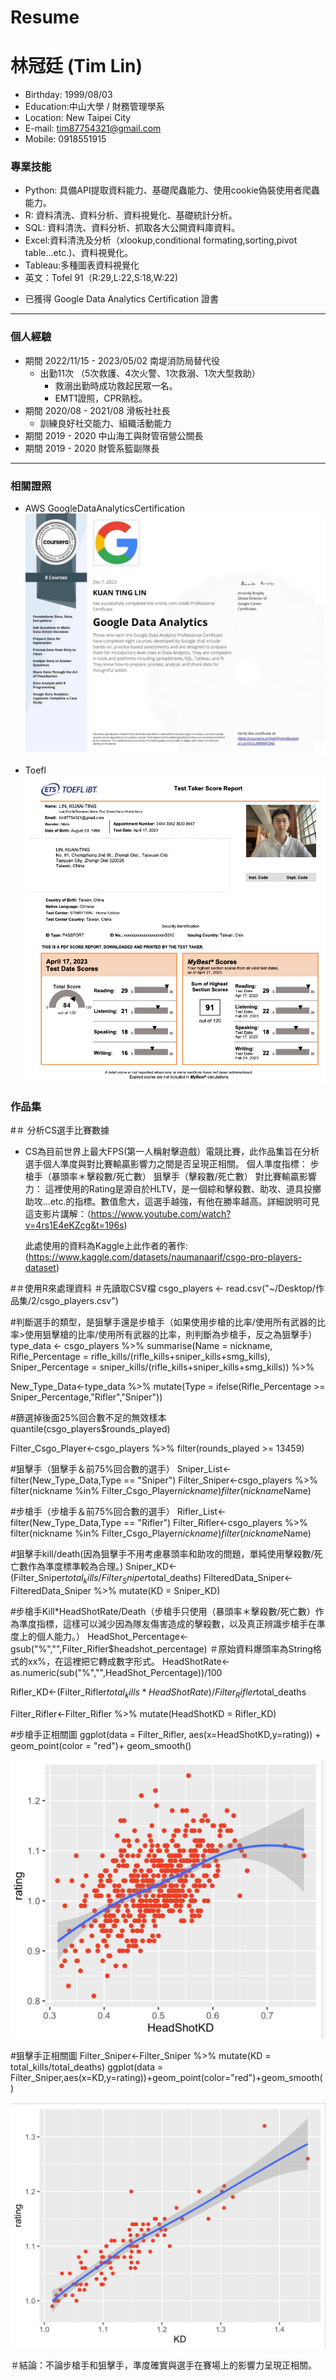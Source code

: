 # Resume
# 林冠廷 (Tim Lin) 
- Birthday: 1999/08/03
- Education:中山大學 / 財務管理學系
- Location: New Taipei City
- E-mail: tim87754321@gmail.com
- Mobile: 0918551915

### 專業技能
- Python: 具備API提取資料能力、基礎爬蟲能力、使用cookie偽裝使用者爬蟲能力。
- R: 資料清洗、資料分析、資料視覺化、基礎統計分析。
- SQL: 資料清洗、資料分析、抓取各大公開資料庫資料。
- Excel:資料清洗及分析（xlookup,conditional formating,sorting,pivot table...etc.)、資料視覺化。
- Tableau:多種圖表資料視覺化
- 英文：Tofel 91（R:29,L:22,S:18,W:22)

* 已獲得 Google Data Analytics Certification 證書
<hr>

### 個人經驗 
-  期間 2022/11/15 - 2023/05/02 南堤消防局替代役 <BR>
   * 出勤11次 （5次救護、4次火警、1次救溺、1次大型救助）
      * 救溺出勤時成功救起民眾一名。
      * EMT1證照，CPR熟稔。
-  期間 2020/08 - 2021/08 滑板社社長<BR>
   * 訓練良好社交能力、組織活動能力
-  期間 2019 - 2020 中山海工與財管宿營公關長<BR>
-  期間 2019 - 2020 財管系籃副隊長<BR>
<hr>
   
### 相關證照
 - AWS GoogleDataAnalyticsCertification <BR>
 ![Image Alt text](https://github.com/KuanTimLin/images/blob/main/GoogleDataAnalytics.jpg)

 - Toefl <BR>
 ![Image Alt text](https://github.com/KuanTimLin/images/blob/main/托福PNG.png)
   

### 作品集 
 #＃ 分析CS選手比賽數據
 - CS為目前世界上最大FPS(第一人稱射擊遊戲）電競比賽，此作品集旨在分析選手個人準度與對比賽輸贏影響力之間是否呈現正相關。
   個人準度指標：
    步槍手（暴頭率＊擊殺數/死亡數）
    狙擊手（擊殺數/死亡數）
   對比賽輸贏影響力：
    這裡使用的Rating是源自於HLTV，是一個綜和擊殺數、助攻、道具投擲助攻...etc.的指標。數值愈大，這選手越強，有他在勝率越高。詳細說明可見這支影片講解：（https://www.youtube.com/watch?v=4rs1E4eKZcg&t=196s)
   
   此處使用的資料為Kaggle上此作者的著作:(https://www.kaggle.com/datasets/naumanaarif/csgo-pro-players-dataset)
   
#＃使用R來處理資料
＃先讀取CSV檔
csgo_players <- read.csv("~/Desktop/作品集/2/csgo_players.csv")

#判斷選手的類型，是狙擊手還是步槍手（如果使用步槍的比率/使用所有武器的比率>使用狙擊槍的比率/使用所有武器的比率，則判斷為步槍手，反之為狙擊手）
type_data <- csgo_players %>% 
  summarise(Name = nickname,
            Rifle_Percentage = rifle_kills/(rifle_kills+sniper_kills+smg_kills),
            Sniper_Percentage = sniper_kills/(rifle_kills+sniper_kills+smg_kills)) %>% 

New_Type_Data<-type_data %>% 
  mutate(Type = ifelse(Rifle_Percentage >= Sniper_Percentage,"Rifler","Sniper")) 

#篩選掉後面25%回合數不足的無效樣本
quantile(csgo_players$rounds_played)

Filter_Csgo_Player<-csgo_players %>% 
  filter(rounds_played >= 13459)

#狙擊手（狙擊手＆前75%回合數的選手）
Sniper_List<-filter(New_Type_Data,Type == "Sniper")
Filter_Sniper<-csgo_players %>% 
  filter(nickname %in% Filter_Csgo_Player$nickname) %>% 
  filter(nickname %in% Sniper_List$Name)

#步槍手（步槍手＆前75%回合數的選手）
Rifler_List<-filter(New_Type_Data,Type == "Rifler")
Filter_Rifler<-csgo_players %>% 
  filter(nickname %in% Filter_Csgo_Player$nickname) %>% 
  filter(nickname %in% Rifler_List$Name)

#狙擊手kill/death(因為狙擊手不用考慮暴頭率和助攻的問題，單純使用擊殺數/死亡數作為準度標準較為合理。)
Sniper_KD<-(Filter_Sniper$total_kills / Filter_Sniper$total_deaths)
FilteredData_Sniper<-FilteredData_Sniper %>% 
  mutate(KD = Sniper_KD)

#步槍手Kill*HeadShotRate/Death（步槍手只使用（暴頭率＊擊殺數/死亡數）作為準度指標，這樣可以減少因為隊友傷害造成的擊殺數，以及真正辨識步槍手在準度上的個人能力。）
HeadShot_Percentage<-gsub("%","",Filter_Rifler$headshot_percentage) ＃原始資料爆頭率為String格式的xx%，在這裡把它轉成數字形式。
HeadShotRate<-as.numeric(sub("%","",HeadShot_Percentage))/100

Rifler_KD<-(Filter_Rifler$total_kills * HeadShotRate)/Filter_Rifler$total_deaths

Filter_Rifler<-Filter_Rifler %>% 
  mutate(HeadShotKD = Rifler_KD)
  
#步槍手正相關圖
ggplot(data = Filter_Rifler, aes(x=HeadShotKD,y=rating)) + geom_point(color = "red")+ geom_smooth()

![Image Alt text](https://github.com/KuanTimLin/images/blob/main/步槍手.JPG)

#狙擊手正相關圖
Filter_Sniper<-Filter_Sniper %>% 
  mutate(KD = total_kills/total_deaths)
ggplot(data = Filter_Sniper,aes(x=KD,y=rating))+geom_point(color="red")+geom_smooth()

![Image Alt text](https://github.com/KuanTimLin/images/blob/main/狙擊手.JPG)

＃結論：不論步槍手和狙擊手，準度確實與選手在賽場上的影響力呈現正相關。


      

 
